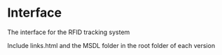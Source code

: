 # Interface
The interface for the RFID tracking system

Include links.html and the MSDL folder in the root folder of each version
